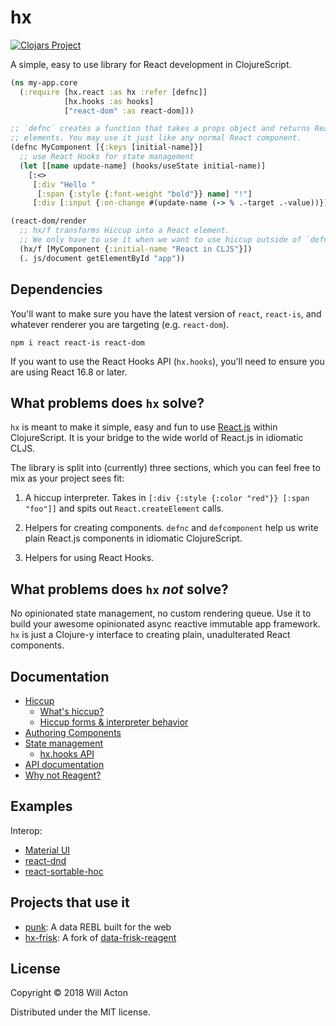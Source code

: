 # hx

[![Clojars Project](https://img.shields.io/clojars/v/lilactown/hx.svg)](https://clojars.org/lilactown/hx)

A simple, easy to use library for React development in ClojureScript.

```clojure
(ns my-app.core
  (:require [hx.react :as hx :refer [defnc]]
            [hx.hooks :as hooks]
            ["react-dom" :as react-dom]))

;; `defnc` creates a function that takes a props object and returns React
;; elements. You may use it just like any normal React component.
(defnc MyComponent [{:keys [initial-name]}]
  ;; use React Hooks for state management
  (let [[name update-name] (hooks/useState initial-name)]
    [:<>
     [:div "Hello " 
      [:span {:style {:font-weight "bold"}} name] "!"]
     [:div [:input {:on-change #(update-name (-> % .-target .-value))}]]]))

(react-dom/render
  ;; hx/f transforms Hiccup into a React element.
  ;; We only have to use it when we want to use hiccup outside of `defnc` / `defcomponent`
  (hx/f [MyComponent {:initial-name "React in CLJS"}])
  (. js/document getElementById "app"))
```

## Dependencies

You'll want to make sure you have the latest version of `react`, `react-is`, and
whatever renderer you are targeting (e.g. `react-dom`).

```
npm i react react-is react-dom
```

If you want to use the React Hooks API (`hx.hooks`), you'll need to ensure
you are using React 16.8 or later.

## What problems does `hx` solve?

`hx` is meant to make it simple, easy and fun to use [React.js](https://reactjs.org/)
within ClojureScript. It is your bridge to the wide world of React.js in 
idiomatic CLJS.

The library is split into (currently) three sections, which you can feel free to 
mix as your project sees fit:

1. A hiccup interpreter. Takes in `[:div {:style {:color "red"}} [:span "foo"]]` and
spits out `React.createElement` calls.

2. Helpers for creating components. `defnc` and `defcomponent` help us write
plain React.js components in idiomatic ClojureScript.

3. Helpers for using React Hooks.

## What problems does `hx` _not_ solve?

No opinionated state management, no custom rendering queue. Use it to build
your awesome opinionated async reactive immutable app framework. `hx` is just
a Clojure-y interface to creating plain, unadulterated React components.

## Documentation

 - [Hiccup](./docs/hiccup.md)
   - [What's hiccup?](./docs/hiccup.md#whats-hiccup)
   - [Hiccup forms & interpreter behavior](./docs/hiccup.md#hiccup-forms--interpreter-behavior)
 - [Authoring Components](./docs/authoring-components.md)
 - [State management](./docs/state-management.md)
   - [hx.hooks API](./docs/state-management.md#hxhooks)
 - [API documentation](./docs/api.md)
 - [Why not Reagent?](./docs/why-not-reagent.md)
 
## Examples

Interop:

 - [Material UI](./examples/workshop/material.cljs)
 - [react-dnd](./examples/workshop/react_dnd.cljs)
 - [react-sortable-hoc](./examples/workshop/sortable.cljs)
 
## Projects that use it

 - [punk](https://github.com/Lokeh/punk): A data REBL built for the web
 - [hx-frisk](https://github.com/Lokeh/hx-frisk/): A fork of [data-frisk-reagent](https://github.com/Odinodin/data-frisk-reagent)

## License

Copyright © 2018 Will Acton

Distributed under the MIT license.
